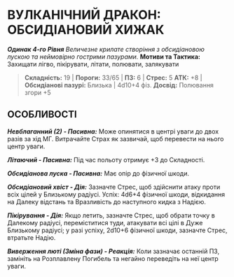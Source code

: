 ﻿# ВУЛКАНІЧНИЙ ДРАКОН: ОБСИДІАНОВИЙ ХИЖАК

***Одинак 4-го Рівня***
*Величезне крилате створіння з обсидіановою лускою та неймовірно гострими пазурами.*
**Мотиви та Тактика:** Захищати лігво, пікірувати, літати, полювати, залякувати

> **Складність:** 19 | **Пороги:** 33/65 | **ПЗ:** 6 | **Стрес:** 5
> **АТК:** +8 | **Обсидіанові пазурі:** Близька | 4d10+4 фіз.
> **Досвід:** Полювання згори +5

## ОСОБЛИВОСТІ

***Невблаганний (2) - Пасивна:*** Може опинятися в центрі уваги до двох разів за хід МГ. Витрачайте Страх як зазвичай, щоб перевести на нього центр уваги.

***Літаючий - Пасивна:*** Під час польоту отримує +3 до Складності.

***Обсидіанова луска - Пасивна:*** Має опір до фізичної шкоди.

***Обсидіановий хвіст - Дія:*** Зазначте Стрес, щоб здійснити атаку проти всіх цілей у Близькому радіусі. Успіх: 4d6+4 фізичної шкоди, відкидання на Далеку відстань та Вразливість до наступного кидка з Надією.

***Пікірування - Дія:*** Якщо летить, зазначте Стрес, щоб обрати точку в Далекому радіусі, переміститися туди, атакувати всі цілі в Дуже Близькому радіусі; у разі успіху, 2d10+6 фізичної шкоди, зазначте Стрес, втратьте Надію.

***Виверження люті (Зміна фази) - Реакція:*** Коли зазначає останній ПЗ, замініть на Розплавлену Погибель та негайно переведіть на неї центр уваги.